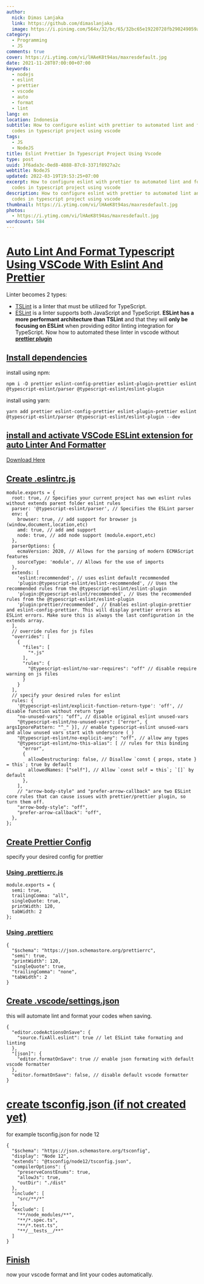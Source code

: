 ```yaml
---
author:
  nick: Dimas Lanjaka
  link: https://github.com/dimaslanjaka
  image: https://i.pinimg.com/564x/32/bc/65/32bc65e19220728fb290249059a7242a.jpg
category:
  - Programming
  - JS
comments: true
cover: https://i.ytimg.com/vi/lHAeK8t94as/maxresdefault.jpg
date: 2021-11-28T07:00:00+07:00
keywords:
  - nodejs
  - eslint
  - prettier
  - vscode
  - auto
  - format
  - lint
lang: en
location: Indonesia
subtitle: How to configure eslint with prettier to automated lint and format
  codes in typescript project using vscode
tags:
  - JS
  - NodeJS
title: Eslint Prettier In Typescript Project Using Vscode
type: post
uuid: 3f6ada3c-0ed8-4888-87c8-3371f8927a2c
webtitle: NodeJS
updated: 2022-03-19T19:53:25+07:00
excerpt: How to configure eslint with prettier to automated lint and format
  codes in typescript project using vscode
description: How to configure eslint with prettier to automated lint and format
  codes in typescript project using vscode
thumbnail: https://i.ytimg.com/vi/lHAeK8t94as/maxresdefault.jpg
photos:
  - https://i.ytimg.com/vi/lHAeK8t94as/maxresdefault.jpg
wordcount: 584
---
```


<h1 id="auto-lint-and-format-typescript-using-vs-code-with-eslint-and-prettier" tabindex="-1"><a class="header-anchor" href="#auto-lint-and-format-typescript-using-vs-code-with-eslint-and-prettier">Auto Lint And Format Typescript Using VSCode With Eslint And Prettier</a></h1>
<p>Linter becomes 2 types:</p>
<ul>
<li><a href="https://palantir.github.io/tslint/">TSLint</a> is a linter that must be utilized for TypeScript.</li>
<li><a href="https://eslint.org/">ESLint</a> is a linter supports both JavaScript and TypeScript.
<strong>ESLint has a more performant architecture than TSLint</strong> and that they will <strong>only be focusing on ESLint</strong> when providing editor linting integration for TypeScript. Now how to automated these linter in vscode without <strong><a href="https://marketplace.visualstudio.com/items?itemName=esbenp.prettier-vscode">prettier plugin</a></strong></li>
</ul>
<h2 id="install-dependencies" tabindex="-1"><a class="header-anchor" href="#install-dependencies">Install dependencies</a></h2>
<p>install using npm:</p>
<pre><code class="language-shell">npm i -D prettier eslint-config-prettier eslint-plugin-prettier eslint @typescript-eslint/parser @typescript-eslint/eslint-plugin
</code></pre>
<p>install using yarn:</p>
<pre><code class="language-shell">yarn add prettier eslint-config-prettier eslint-plugin-prettier eslint @typescript-eslint/parser @typescript-eslint/eslint-plugin --dev
</code></pre>
<h2 id="install-and-activate-vs-code-es-lint-extension-for-auto-linter-and-formatter" tabindex="-1"><a class="header-anchor" href="#install-and-activate-vs-code-es-lint-extension-for-auto-linter-and-formatter">install and activate VSCode ESLint extension for auto Linter And Formatter</a></h2>
<p><a href="https://marketplace.visualstudio.com/items?itemName=dbaeumer.vscode-eslint">Download Here</a></p>
<h2 id="create-eslintrc-js" tabindex="-1"><a class="header-anchor" href="#create-eslintrc-js">Create .eslintrc.js</a></h2>
<pre><code class="language-js">module.exports = {
  root: true, // Specifies your current project has own eslint rules without extends parent folder eslint rules
  parser: '@typescript-eslint/parser', // Specifies the ESLint parser
  env: {
    browser: true, // add support for browser js (window,document,location,etc)
    amd: true, // add amd support
    node: true, // add node support (module.export,etc)
  },
  parserOptions: {
    ecmaVersion: 2020, // Allows for the parsing of modern ECMAScript features
    sourceType: 'module', // Allows for the use of imports
  },
  extends: [
    'eslint:recommended', // uses eslint default recommended
    'plugin:@typescript-eslint/eslint-recommended', // Uses the recommended rules from the @typescript-eslint/eslint-plugin
    'plugin:@typescript-eslint/recommended', // Uses the recommended rules from the @typescript-eslint/eslint-plugin
    'plugin:prettier/recommended', // Enables eslint-plugin-prettier and eslint-config-prettier. This will display prettier errors as ESLint errors. Make sure this is always the last configuration in the extends array.
  ],
  // override rules for js files
  &quot;overrides&quot;: [
    {
      &quot;files&quot;: [
        &quot;*.js&quot;
      ],
      &quot;rules&quot;: {
        &quot;@typescript-eslint/no-var-requires&quot;: &quot;off&quot; // disable require warning on js files
      }
    }
  ],
  // specify your desired rules for eslint
  rules: {
    '@typescript-eslint/explicit-function-return-type': 'off', // disable function without return type
    &quot;no-unused-vars&quot;: &quot;off&quot;, // disable original eslint unused-vars
    &quot;@typescript-eslint/no-unused-vars&quot;: [&quot;error&quot;, { argsIgnorePattern: &quot;^_&quot; }], // enable typescript-eslint unused-vars and allow unused vars start with underscore (_)
    &quot;@typescript-eslint/no-explicit-any&quot;: &quot;off&quot;, // allow any types
    &quot;@typescript-eslint/no-this-alias&quot;: [ // rules for this binding
      &quot;error&quot;,
      {
        allowDestructuring: false, // Disallow `const { props, state } = this`; true by default
        allowedNames: [&quot;self&quot;], // Allow `const self = this`; `[]` by default
      },
    ],
    // &quot;arrow-body-style&quot; and &quot;prefer-arrow-callback&quot; are two ESLint core rules that can cause issues with prettier/prettier plugin, so turn them off.
    &quot;arrow-body-style&quot;: &quot;off&quot;,
    &quot;prefer-arrow-callback&quot;: &quot;off&quot;,
  },
};
</code></pre>
<h2 id="create-prettier-config" tabindex="-1"><a class="header-anchor" href="#create-prettier-config">Create Prettier Config</a></h2>
<p>specify your desired config for prettier</p>
<h3 id="using-prettierrc-js" tabindex="-1"><a class="header-anchor" href="#using-prettierrc-js">Using .prettierrc.js</a></h3>
<pre><code class="language-js">module.exports = {
  semi: true,
  trailingComma: &quot;all&quot;,
  singleQuote: true,
  printWidth: 120,
  tabWidth: 2
};
</code></pre>
<h3 id="using-prettierc" tabindex="-1"><a class="header-anchor" href="#using-prettierc">Using .prettierc</a></h3>
<pre><code class="language-json">{
  &quot;$schema&quot;: &quot;https://json.schemastore.org/prettierrc&quot;,
  &quot;semi&quot;: true,
  &quot;printWidth&quot;: 120,
  &quot;singleQuote&quot;: true,
  &quot;trailingComma&quot;: &quot;none&quot;,
  &quot;tabWidth&quot;: 2
}
</code></pre>
<h2 id="create-vscode-settings-json" tabindex="-1"><a class="header-anchor" href="#create-vscode-settings-json">Create .vscode/settings.json</a></h2>
<p>this will automate lint and format your codes when saving.</p>
<pre><code class="language-json">{
  &quot;editor.codeActionsOnSave&quot;: {
    &quot;source.fixAll.eslint&quot;: true // let ESLint take formating and linting
  },
  &quot;[json]&quot;: {
    &quot;editor.formatOnSave&quot;: true // enable json formating with default vscode formatter
  },
  &quot;editor.formatOnSave&quot;: false, // disable default vscode formatter
}
</code></pre>
<h1 id="create-tsconfig-json-if-not-created-yet" tabindex="-1"><a class="header-anchor" href="#create-tsconfig-json-if-not-created-yet">create tsconfig.json (if not created yet)</a></h1>
<p>for example tsconfig.json for node 12</p>
<pre><code class="language-json">{
  &quot;$schema&quot;: &quot;https://json.schemastore.org/tsconfig&quot;,
  &quot;display&quot;: &quot;Node 12&quot;,
  &quot;extends&quot;: &quot;@tsconfig/node12/tsconfig.json&quot;,
  &quot;compilerOptions&quot;: {
    &quot;preserveConstEnums&quot;: true,
    &quot;allowJs&quot;: true,
    &quot;outDir&quot;: &quot;./dist&quot;
  },
  &quot;include&quot;: [
    &quot;src/**/*&quot;
  ],
  &quot;exclude&quot;: [
    &quot;**/node_modules/**&quot;,
    &quot;**/*.spec.ts&quot;,
    &quot;**/*.test.ts&quot;,
    &quot;**/__tests__/**&quot;
  ]
}
</code></pre>
<h2 id="finish" tabindex="-1"><a class="header-anchor" href="#finish">Finish</a></h2>
<p>now your vscode format and lint your codes automatically.</p>
